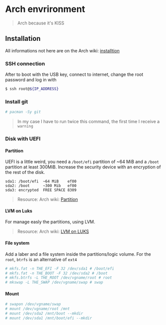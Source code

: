 # Arch envrironment

> Arch because it's KISS

## Installation

All informations not here are on the Arch wiki: [installtion](https://wiki.archlinux.org/title/Installation_guide)

### SSH connection

After to boot with the USB key, connect to internet, change the root password and log in with

```sh
$ ssh root@${IP_ADDRESS}
```

### Install git

```sh
# pacman -Sy git
```

> In my case I have to run twice this command, the first time I receive a `warning`

### Disk with UEFI

#### Partition

UEFI is a little weird, you need a `/boot/efi` partition of ~64 MiB and a `/boot` partition at least 300MiB.
Increase the security device with an encryption of the rest of the disk.

```lsblk
sda1: /boot/efi  ~64 MiB    ef00
sda2: /boot      ~300 Mib   ef00
sda3: encrypted  FREE SPACE 8309
```

> Resource: Arch wiki: [Partition](https://wiki.archlinux.org/title/Partitioning)

#### LVM on Luks

For manage easly the partitions, using LVM.

> Resource: Arch wiki: [LVM on LUKS](https://wiki.archlinux.org/title/Dm-crypt/Encrypting_an_entire_system#LVM_on_LUKS)

#### File system

Add a laber and a file system inside the partitions/logic volume. For the `root`, `btrfs` is an alternative of `ext4`

```sh
# mkfs.fat -n THE_EFI -F 32 /dev/sda1 # /boot/efi
# mkfs.fat -n THE_BOOT -F 32 /dev/sda2 # /boot
# mkfs.btrfs -L THE_ROOT /dev/vgname/root # root
# mkswap -L THE_SWAP /dev/vgname/swap # swap
```

#### Mount

```sh
# swapon /dev/vgname/swap
# mount /dev/vgname/root /mnt
# mount /dev/sda2 /mnt/boot --mkdir
# mount /dev/sda1 /mnt/boot/efi --mkdir
```
